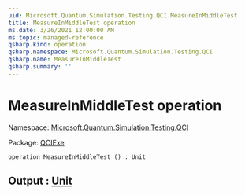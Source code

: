 ```yaml
---
uid: Microsoft.Quantum.Simulation.Testing.QCI.MeasureInMiddleTest
title: MeasureInMiddleTest operation
ms.date: 3/26/2021 12:00:00 AM
ms.topic: managed-reference
qsharp.kind: operation
qsharp.namespace: Microsoft.Quantum.Simulation.Testing.QCI
qsharp.name: MeasureInMiddleTest
qsharp.summary: ''
---
```


# MeasureInMiddleTest operation

Namespace: [Microsoft.Quantum.Simulation.Testing.QCI](xref:Microsoft.Quantum.Simulation.Testing.QCI)

Package: [QCIExe](https://nuget.org/packages/QCIExe)




```qsharp
operation MeasureInMiddleTest () : Unit
```


## Output : [Unit](xref:microsoft.quantum.lang-ref.unit)

